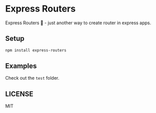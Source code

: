 # Express Routers

Express Routers 🚦 - just another way to create router in express apps.

## Setup

```bash
npm install express-routers
```

## Examples

Check out the `test` folder.

## LICENSE

MIT
